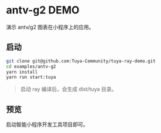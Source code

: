 # antv-g2 DEMO

演示 antv/g2 图表在小程序上的应用。

## 启动

```bash
git clone git@github.com:Tuya-Community/tuya-ray-demo.git
cd examples/antv-g2
yarn install
yarn run start:tuya
```

> 启动 ray 编译后，会生成 dist/tuya 目录。

## 预览

启动智能小程序开发工具项目即可。
